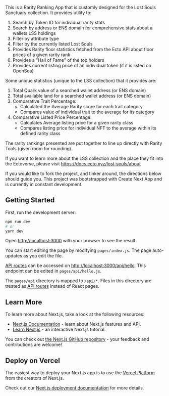 This is a Rarity Ranking App that is customly designed for the Lost Souls Sanctuary collection.
It provides utility to:

1. Search by Token ID for individual rarity stats
2. Search by address or ENS domain for comprehensive stats about a wallets LSS holdings
3. Filter by attribute type
4. Filter by the currently listed Lost Souls
5. Provides Rarity floor statistics fetched from the Ecto API about floor prices of a given rarity rank
6. Provides a "Hall of Fame" of the top holders
7. Provides current listing price of an individual token (if it is listed on OpenSea)

Some unique statistics (unique to the LSS collection) that it provides are:

1. Total Quark value of a searched wallet address (or ENS domain)
2. Total available land for a searched wallet address (or ENS domain)
3. Comparative Trait Percentage:
   - Calculated the Average Rarity score for each trait category
   - Compares value of individual trait to the average for its category
4. Comparative Listed Price Percentage:
   - Calculates Average listing price for a given rarity class
   - Compares listing price for individual NFT to the average within its defined rarity class

The rarity rankings presented are put together to line up directly with Rarity Tools (given room for rounding).

If you want to learn more about the LSS collection and the place they fit into the Ectoverse,
please visit https://docs.ecto.xyz/lost-souls/about

If you would like to fork the project, and tinker around, the directions below should guide you.
This project was bootstrapped with Create Next App and is currently in constant development.

## Getting Started

First, run the development server:

```bash
npm run dev
# or
yarn dev
```

Open [http://localhost:3000](http://localhost:3000) with your browser to see the result.

You can start editing the page by modifying `pages/index.js`. The page auto-updates as you edit the file.

[API routes](https://nextjs.org/docs/api-routes/introduction) can be accessed on [http://localhost:3000/api/hello](http://localhost:3000/api/hello). This endpoint can be edited in `pages/api/hello.js`.

The `pages/api` directory is mapped to `/api/*`. Files in this directory are treated as [API routes](https://nextjs.org/docs/api-routes/introduction) instead of React pages.

## Learn More

To learn more about Next.js, take a look at the following resources:

- [Next.js Documentation](https://nextjs.org/docs) - learn about Next.js features and API.
- [Learn Next.js](https://nextjs.org/learn) - an interactive Next.js tutorial.

You can check out [the Next.js GitHub repository](https://github.com/vercel/next.js/) - your feedback and contributions are welcome!

## Deploy on Vercel

The easiest way to deploy your Next.js app is to use the [Vercel Platform](https://vercel.com/new?utm_medium=default-template&filter=next.js&utm_source=create-next-app&utm_campaign=create-next-app-readme) from the creators of Next.js.

Check out our [Next.js deployment documentation](https://nextjs.org/docs/deployment) for more details.
